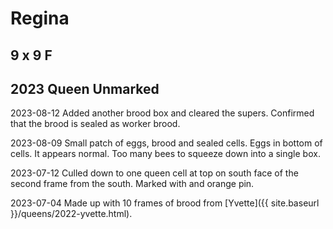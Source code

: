 # Regina

## 9 x 9 F

## 2023 Queen Unmarked

2023-08-12 Added another brood box and cleared the supers.  Confirmed that the brood is sealed as worker brood.

2023-08-09 Small patch of eggs, brood and sealed cells.  Eggs in bottom of cells.  It appears normal.  Too many bees to squeeze down into a single box.

2023-07-12 Culled down to one queen cell at top on south face of the second frame from the south.  Marked with and orange pin.

2023-07-04 Made up with 10 frames of brood from [Yvette]({{ site.baseurl }}/queens/2022-yvette.html).
